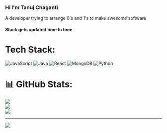 
<h3 align="left">Hi I'm Tanuj Chaganti</h3>
<p align="left">A developer trying to arrange 0's and 1's to make awesome software</p>

<h4 align="left">Stack gets updated time to time</h4>

# Tech Stack:
![JavaScript](https://img.shields.io/badge/javascript-%23323330.svg?style=for-the-badge&logo=javascript&logoColor=%23F7DF1E) ![Java](https://img.shields.io/badge/java-%23ED8B00.svg?style=for-the-badge&logo=openjdk&logoColor=white) ![React](https://img.shields.io/badge/react-%2320232a.svg?style=for-the-badge&logo=react&logoColor=%2361DAFB) ![MongoDB](https://img.shields.io/badge/MongoDB-%234ea94b.svg?style=for-the-badge&logo=mongodb&logoColor=white) ![Python](https://img.shields.io/badge/python-3670A0?style=for-the-badge&logo=python&logoColor=ffdd54)
# 📊 GitHub Stats:
![](https://github-readme-stats.vercel.app/api?username=Tanujch03&theme=dark&hide_border=true&include_all_commits=false&count_private=true)<br/>
![](https://github-readme-streak-stats.herokuapp.com/?user=Tanujch03&theme=dark&hide_border=true)<br/>
![](https://github-readme-stats.vercel.app/api/top-langs/?username=Tanujch03&theme=dark&hide_border=true&include_all_commits=false&count_private=true&layout=compact)

---
[![](https://visitcount.itsvg.in/api?id=Tanujch03&icon=0&color=0)](https://visitcount.itsvg.in)




